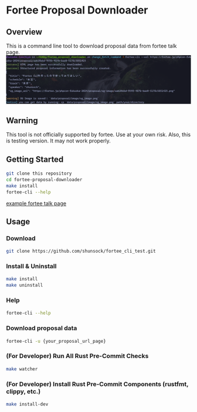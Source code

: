 # Fortee Proposal Downloader

## Overview
This is a command line tool to download proposal data from fortee talk page.
![command example](command_example.png)

## Warning
This tool is not officially supported by fortee. Use at your own risk.
Also, this is testing version. It may not work properly.

## Getting Started

```bash
git clone this repository
cd fortee-proposal-downloader
make install
fortee-cli --help
```

[example fortee talk page](https://fortee.jp/phpcon-2023/proposal/e42643e3-da14-47ef-b44b-414a8e31bc4b)

## Usage
### Download
```bash
git clone https://github.com/shunsock/fortee_cli_test.git
```

### Install & Uninstall
```bash
make install
make uninstall
```

### Help
```bash
fortee-cli --help
```

### Download proposal data
```bash
fortee-cli -u {your_proposal_url_page}
```

### (For Developer) Run All Rust Pre-Commit Checks
```bash
make watcher
```

### (For Developer) Install Rust Pre-Commit Components (rustfmt, clippy, etc.)
```bash
make install-dev
```
